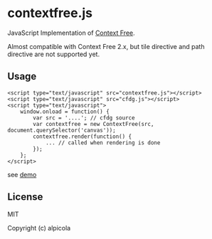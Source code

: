 contextfree.js
==============

JavaScript Implementation of [Context Free](http://www.contextfreeart.org/).

Almost compatible with Context Free 2.x, but tile directive and path directive are not supported yet.

Usage
-----

    <script type="text/javascript" src="contextfree.js"></script>
    <script type="text/javascript" src="cfdg.js"></script>
    <script type="text/javascript">
        window.onload = function() {
            var src = '....'; // cfdg source
            var contextfree = new ContextFree(src, document.querySelector('canvas'));
            contextfree.render(function() {
                ... // called when rendering is done
            });
        };
    </script>

see [demo](http://alpico.la/contextfree.js/)

License
-------

MIT

Copyright (c) alpicola
